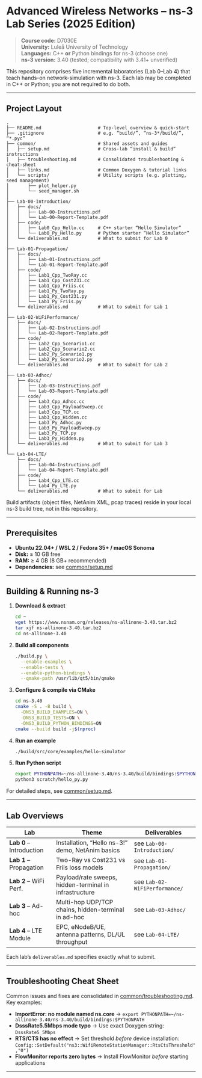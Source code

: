 # Advanced Wireless Networks – ns-3 Lab Series (2025 Edition)

> **Course code:** D7030E  
> **University:** Luleå University of Technology   
> **Languages:** C++ **or** Python bindings for ns-3 (choose one)  
> **ns-3 version:** 3.40 (tested; compatibility with 3.41+ unverified)

This repository comprises five incremental laboratories (Lab 0–Lab 4) that teach hands-on network-simulation with ns-3. Each lab may be completed in C++ or Python; you are not required to do both.

---

## Project Layout

```
.
├── README.md                     # Top-level overview & quick-start
├── .gitignore                    # e.g. “build/”, “ns-3*/build/”, “*.pyc”
├── common/                       # Shared assets and guides
│   ├── setup.md                  # Cross-lab “install & build” instructions
│   ├── troubleshooting.md        # Consolidated troubleshooting & cheat-sheet
│   ├── links.md                  # Common Doxygen & tutorial links
│   └── scripts/                  # Utility scripts (e.g. plotting, seed management)
│       ├── plot_helper.py
│       └── seed_manager.sh
│
├── Lab-00-Introduction/          
│   ├── docs/                     
│   │   ├── Lab-00-Instructions.pdf  
│   │   └── Lab-00-Report-Template.pdf
│   ├── code/                     
│   │   ├── Lab0_Cpp_Hello.cc     # C++ starter “Hello Simulator”
│   │   └── Lab0_Py_Hello.py      # Python starter “Hello Simulator”
│   └── deliverables.md           # What to submit for Lab 0
│
├── Lab-01-Propagation/           
│   ├── docs/                     
│   │   ├── Lab-01-Instructions.pdf
│   │   └── Lab-01-Report-Template.pdf
│   ├── code/                     
│   │   ├── Lab1_Cpp_TwoRay.cc
│   │   ├── Lab1_Cpp_Cost231.cc
│   │   ├── Lab1_Cpp_Friis.cc
│   │   ├── Lab1_Py_TwoRay.py
│   │   ├── Lab1_Py_Cost231.py
│   │   └── Lab1_Py_Friis.py
│   └── deliverables.md           # What to submit for Lab 1
│
├── Lab-02-WiFiPerformance/       
│   ├── docs/                     
│   │   ├── Lab-02-Instructions.pdf
│   │   └── Lab-02-Report-Template.pdf
│   ├── code/                     
│   │   ├── Lab2_Cpp_Scenario1.cc
│   │   ├── Lab2_Cpp_Scenario2.cc
│   │   ├── Lab2_Py_Scenario1.py
│   │   └── Lab2_Py_Scenario2.py
│   └── deliverables.md           # What to submit for Lab 2
│
├── Lab-03-Adhoc/                 
│   ├── docs/                     
│   │   ├── Lab-03-Instructions.pdf
│   │   └── Lab-03-Report-Template.pdf
│   ├── code/                     
│   │   ├── Lab3_Cpp_Adhoc.cc
│   │   ├── Lab3_Cpp_PayloadSweep.cc
│   │   ├── Lab3_Cpp_TCP.cc
│   │   ├── Lab3_Cpp_Hidden.cc
│   │   ├── Lab3_Py_Adhoc.py
│   │   ├── Lab3_Py_PayloadSweep.py
│   │   ├── Lab3_Py_TCP.py
│   │   └── Lab3_Py_Hidden.py
│   └── deliverables.md           # What to submit for Lab 3
│
└── Lab-04-LTE/                    
    ├── docs/                     
    │   ├── Lab-04-Instructions.pdf
    │   └── Lab-04-Report-Template.pdf
    ├── code/                     
    │   ├── Lab4_Cpp_LTE.cc
    │   └── Lab4_Py_LTE.py
    └── deliverables.md           # What to submit for Lab 
````

Build artifacts (object files, NetAnim XML, pcap traces) reside in your local ns-3 build tree, not in this repository.

---

## Prerequisites

- **Ubuntu 22.04+ / WSL 2 / Fedora 35+ / macOS Sonoma**  
- **Disk:** ≥ 10 GB free  
- **RAM:** ≥ 4 GB (8 GB+ recommended)  
- **Dependencies:** see [common/setup.md](common/setup.md)  

---

## Building & Running ns-3

1. **Download & extract**  
   ```bash
   cd ~
   wget https://www.nsnam.org/releases/ns-allinone-3.40.tar.bz2
   tar xjf ns-allinone-3.40.tar.bz2
   cd ns-allinone-3.40
   ````

2. **Build all components**

   ```bash
   ./build.py \
     --enable-examples \
     --enable-tests \
     --enable-python-bindings \
     --qmake-path /usr/lib/qt5/bin/qmake
   ```

3. **Configure & compile via CMake**

   ```bash
   cd ns-3.40
   cmake -S . -B build \
     -DNS3_BUILD_EXAMPLES=ON \
     -DNS3_BUILD_TESTS=ON \
     -DNS3_BUILD_PYTHON_BINDINGS=ON
   cmake --build build -j$(nproc)
   ```

4. **Run an example**

   ```bash
   ./build/src/core/examples/hello-simulator
   ```

5. **Run Python script**

   ```bash
   export PYTHONPATH=~/ns-allinone-3.40/ns-3.40/build/bindings:$PYTHONPATH
   python3 scratch/hello_py.py
   ```

For detailed steps, see [common/setup.md](common/setup.md).

---

## Lab Overviews

| Lab                      | Theme                                                  | Deliverables                  |
| ------------------------ | ------------------------------------------------------ | ----------------------------- |
| **Lab 0** – Introduction | Installation, “Hello ns-3!” demo, NetAnim basics       | see `Lab-00-Introduction/`    |
| **Lab 1** – Propagation  | Two-Ray vs Cost231 vs Friis loss models                | see `Lab-01-Propagation/`     |
| **Lab 2** – WiFi Perf.   | Payload/rate sweeps, hidden-terminal in infrastructure | see `Lab-02-WiFiPerformance/` |
| **Lab 3** – Ad-hoc       | Multi-hop UDP/TCP chains, hidden-terminal in ad-hoc    | see `Lab-03-Adhoc/`           |
| **Lab 4** – LTE Module   | EPC, eNodeB/UE, antenna patterns, DL/UL throughput     | see `Lab-04-LTE/`             |

Each lab’s `deliverables.md` specifies exactly what to submit.

---

## Troubleshooting Cheat Sheet

Common issues and fixes are consolidated in [common/troubleshooting.md](common/troubleshooting.md). Key examples:

* **ImportError: no module named ns.core**
  → `export PYTHONPATH=~/ns-allinone-3.40/ns-3.40/build/bindings:$PYTHONPATH`
* **DsssRate5.5Mbps mode typo**
  → Use exact Doxygen string: `DsssRate5_5Mbps`
* **RTS/CTS has no effect**
  → Set threshold *before* device installation:
  `Config::SetDefault("ns3::WifiRemoteStationManager::RtsCtsThreshold","0")`
* **FlowMonitor reports zero bytes**
  → Install FlowMonitor *before* starting applications

---